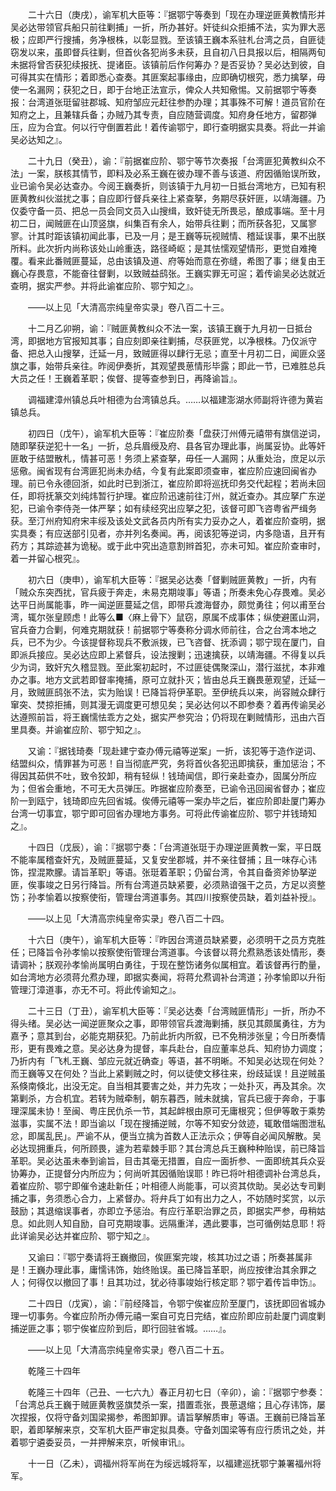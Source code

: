<!-- { "loadSidebar": true } -->
　　二十六日（庚戌），谕军机大臣等：『据鄂宁等奏到「现在办理逆匪黄教情形并吴必达带领官兵船只前往剿捕」一折，所办甚好。奸徒纠众拒捕不法，实为罪大恶极；应即严行搜捕，务净根株，以彰显戮。至该镇王巍本系驻札台湾之员，自匪徒窃发以来，虽即督兵往剿，但首伙各犯尚多未获，且自初八日具报以后，相隔两旬未据将曾否获犯续报抚、提诸臣。该镇前后作何筹办？是否妥协？吴必达到彼，自可得其实在情形；着即悉心查奏。其匪案起事缘由，应即确切根究，悉力擒拏，毋使一名漏网；获犯之日，即于台地正法宣示，俾众人共知儆惕。又前据鄂宁等奏报：台湾道张珽留驻郡城、知府邹应元赶往参酌办理；其事殊不可解！道员官阶在知府之上，且兼辖兵备；办贼乃其专责，自应随营调度。知府身任地方，留郡弹压，应为合宜。何以行守倒置若此！着传谕鄂宁，即行查明据实具奏。将此一并谕吴必达知之』。 

　　二十九日（癸丑），谕：『前据崔应阶、鄂宁等节次奏报「台湾匪犯黄教纠众不法」一案，朕核其情节，即料及必系王巍在彼办理不善与该道、府因循贻误所致，业已谕令吴必达查办。今阅王巍奏折，则该镇于九月初一日抵台湾地方，已知有积匪黄教纠伙滋扰之事；自应即行督兵亲往上紧查拏，务期尽获奸匪，以靖海疆。乃仅委守备一员、把总一员会同文员入山搜缉，致奸徒无所畏忌，酿成事端。至十月初二日，闻贼匪在山顶竖旗，纠集百有余人，始带兵往剿；而所获各犯，又属寥寥。计其时距该镇初闻此事，已及一月；是王巍等玩视贼情、稽延误事，果不出朕所料。此次折内尚称该处山岭重迭，路径崎岖；是其怯懦观望情形，更觉自难掩覆。看来此番贼匪蔓延，总由该镇及道、府等始而意在弥缝，希图了事；继复由王巍心存畏意，不能奋往督剿，以致贼益鸱张。王巍实罪无可逭；着传谕吴必达就近查明，据实严参。并将此谕崔应阶、鄂宁知之』。 

　　——以上见「大清高宗纯皇帝实录」卷八百二十三。 

　　十二月乙卯朔，谕：『贼匪黄教纠众不法一案，该镇王巍于九月初一日抵台湾，即据地方官报知其事；自应刻即亲往剿捕，尽获匪党，以净根株。乃仅派守备、把总入山搜拏，迁延一月，致贼匪得以肆行无忌；直至十月初二日，闻匪众竖旗之事，始带兵亲往。昨阅伊奏折，其观望畏葸情形毕露；即此一节，已难胜总兵大员之任！王巍着革职；俟督、提等查参到日，再降谕旨』。 

　　调福建漳州镇总兵叶相德为台湾镇总兵。……以福建澎湖水师副将许德为黄岩镇总兵。 

　　初四日（戊午），谕军机大臣等：『崔应阶奏「盘获汀州傅元禧带有旗信逆词，随即拏获逆犯十一名」一折，总兵眉绶及府、县各官办理此事，尚属妥协。此等奸匪敢于结盟散札，情甚可恶！务须上紧查拏，毋任一人漏网；从重处治，庶足以示惩儆。闽省现有台湾匪犯尚未办结，今复有此案即须查审，崔应阶应速回闽省办理。前已令永德回浙，如此时已到浙江，崔应阶即将巡抚印务交代起程；若尚未回任，即将抚篆交刘纯炜暂行护理。崔应阶迅速前往汀州，就近查办。其应拏广东逆犯，已谕令李侍尧一体严拏；如有续经究出应拏之犯，该督可即飞咨粤省严缉务获。至汀州府知府宋丰绥及该处文武各员内所有实力妥办之人，着崔应阶查明，据实具奏；有应送部引见者，亦并列名奏闻。再，阅该犯等逆词，内多隐语，且开有药方；其踪迹甚为诡秘。或于此中究出造意割辫首犯，亦未可知。崔应阶查审时，着一并留心根究』。 

　　初六日（庚申），谕军机大臣等：『据吴必达奏「督剿贼匪黄教」一折，内有「贼众东突西扰，官兵疲于奔走，未易克期竣事」等语；所奏未免心存畏难。吴必达平日尚属能事，昨一闻逆匪蔓延之信，即带兵渡海督办，颇觉勇往；何以甫至台湾，辄尔张皇顾虑！此等么■〈麻上骨下〉鼠窃，原属不成事体；纵使避匿山洞，官兵奋力合剿，何难克期就获！前据鄂宁等奏称分调水师前往，合之台湾本地之兵，已不为少。今该提督称现兵不敷派拨，已飞咨督、抚添调；鄂宁现在厦门，自即派兵接应。吴必达应即上紧督兵，设法搜剿；迅速擒获，以靖海疆。不得复以兵少为词，致奸宄久稽显戮。至此案初起时，不过匪徒偶聚深山，潜行滋扰，本非难办之事。地方文武若即督率掩捕，原可立就扑灭；皆由总兵王巍畏葸观望，迁延一月，致贼匪鸱张不法，实为贻误！已降旨将伊革职。至伊统兵以来，尚容贼众肆行窜突、焚掠拒捕，则其漫无调度更可想见矣；吴必达何以不即参奏？着再传谕吴必达遵照前旨，将王巍懦怯乖方之处，据实严参究治；仍将现在剿贼情形，迅由六百里具奏。并谕崔应阶、鄂宁知之』。 

　　又谕：『据钱琦奏「现赴建宁查办傅元禧等逆案」一折，该犯等于造作逆词、结盟纠众，情罪甚为可恶！自当彻底严究，务将首伙各犯迅即擒获，重加惩治；不得因其茹供不吐，致令狡卸，稍有轻纵！钱琦闻信，即行亲赴查办，固属分所应为；但省会重地，不可无大员弹压。昨据崔应阶奏至，已谕令迅回闽省督办；崔应阶一到瓯宁，钱琦即应先回省城。俟傅元禧等一案办毕之后，崔应阶即赴厦门筹办台湾一切事宜，鄂宁即可回省办理地方事务。可将此传谕崔应阶、鄂宁并钱琦知之』。 

　　十四日（戊辰），谕：『据鄂宁奏：「台湾道张珽于办理逆匪黄教一案，平日既不能率属稽查奸宄，及贼匪蔓延，又复安坐郡城，并不亲往督捕；且一味存心讳饰，捏混欺朦。请旨革职」等语。张珽着革职；仍留台湾，令其自备资斧协拏逆匪，俟事竣之日另行降旨。所有台湾道员缺紧要，必须熟谙强干之员，方足以资整饬；孙孝愉着以按察使衔，管理台湾道事务。其四川按察使员缺，着刘益补授』。 

　　——以上见「大清高宗纯皇帝实录」卷八百二十四。 

　　十六日（庚午），谕军机大臣等：『昨因台湾道员缺紧要，必须明干之员方克胜任；已降旨令孙孝愉以按察使衔管理台湾道事。今该督以蒋允焄熟悉该处情形，奏请调补；朕观孙孝愉尚属明白勇往，于现在整饬诸务似属相宜。着该督再行酌量，如台湾地方必须蒋允焄办理，即据实奏闻，将蒋允焄调补台湾道；孙孝愉即以升衔管理汀漳道事，亦无不可。将此传谕知之』。 

　　二十三日（丁丑），谕军机大臣等：『吴必达奏「台湾贼匪情形」一折，所办不得头绪。吴必达一闻逆匪聚众之事，即带领官兵渡海剿捕，朕见其颇属勇往，方为嘉予；意其到台，必能克期获犯。乃前此折内所叙，已不免稍涉张皇；今日所奏情形，更有畏难之意。吴必达身为提督，率兵赴台，自应董率总兵、知府协力调度；乃折内有「飞札王巍、邹应元就近确查」等语，甚不明晰。不知吴必达现在何处？而王巍等又在何处？当此上紧剿贼之时，何以徒使文移往来，纷歧延误！且逆贼虽系倏南倏北，出没无定。自当相其要害之处，并力先攻；一处扑灭，再及其余。次第剿杀，方合机宜。若转为贼牵制，朝东暮西，贼未就擒，官兵已疲于奔命，于事理深属未协！至闽、粤庄民仇杀一节，其起衅根由原可无庸根究；但伊等敢于乘势滋事，实属不法！即当谕以「现在搜捕逆贼，尔等不知安分敛迹，辄敢借端图泄私忿，即属乱民」。严谕不从，便当立擒为首数人正法示众；伊等自必闻风解散。吴必达现拥重兵，何所顾畏，遽为若辈棘手耶？其台湾总兵王巍种种贻误，前已降旨革职。吴必达虽未奉到谕旨，目击其毫无措置，自应一面折参、一面即统其兵众妥协筹办，正提督分内所应为；何尚听其因循贻误耶！昨已将叶相德调补台湾总兵，着崔应阶、鄂宁即催令速赴新任；叶相德人尚能事，可以资其佽助。吴必达专司剿捕之事，务须悉心合力，上紧督办。将弁兵丁如有出力之人，不妨随时奖赏，以示鼓励；其退缩误事者，亦即立予惩治。有应行革职治罪之员，即据实严参，毋稍姑息。如此则人知自励，自可克期竣事。远隔重洋，遇此要事，岂可循例姑息耶！将此详谕吴必达并崔应阶、鄂宁知之』。 

　　又谕曰：『鄂宁奏请将王巍撤回，俟匪案完竣，核其功过之语；所奏甚属非是！王巍办理此事，庸懦讳饰，始终贻误。虽已降旨革职，尚应按律治其余罪之人；何得仅以撤回了事！且其功过，犹必待事竣始行核定耶？鄂宁着传旨申饬』。 

　　二十四日（戊寅），谕：『前经降旨，令鄂宁俟崔应阶至厦门，该抚即回省城办理一切事务。今崔应阶所办傅元禧一案自可克日完结，崔应阶即应前赴厦门调度剿捕逆匪之事；鄂宁俟崔应阶到后，即行回驻省城。……』。 

　　——以上见「大清高宗纯皇帝实录」卷八百二十五。 

　　乾隆三十四年 

　　乾隆三十四年（己丑、一七六九）春正月初七日（辛卯），谕：『据鄂宁参奏：「台湾总兵王巍于贼匪黄教竖旗焚杀一案，措置乖张，畏葸退缩；且心存讳饰，屡次捏报，仅将守备刘国梁揭参，希图卸罪。请旨拏解质审」等语。王巍前已降旨革职，着即拏解来京，交军机大臣严审定拟具奏。守备刘国梁等有应行质讯之处，并着鄂宁遴委妥员，一并押解来京，听候审讯』。 

　　十一日（乙未），调福州将军尚在为绥远城将军，以福建巡抚鄂宁兼署福州将军。 

